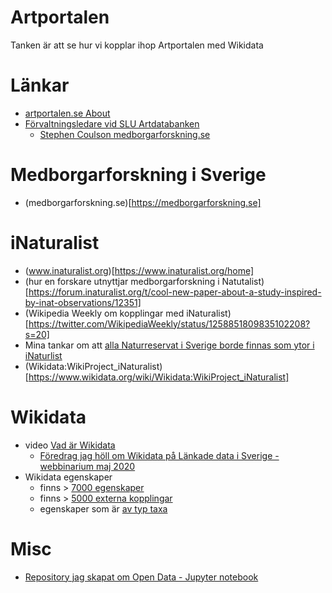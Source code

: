 # Artportalen
Tanken är att se hur vi kopplar ihop Artportalen med Wikidata

# Länkar
* [artportalen.se About](https://artportalen.se/Home/About)
* [Förvaltningsledare vid SLU Artdatabanken](https://www.slu.se/installningar/personsok/?firstName=&lastName=Coulson&telephoneNumber=&email=&ou=&profile=&location=)
  * [Stephen Coulson medborgarforskning.se](https://medborgarforskning.se/2018/02/stephen-coulson/)
# Medborgarforskning i Sverige
* (medborgarforskning.se)[https://medborgarforskning.se]
# iNaturalist
* (www.inaturalist.org)[https://www.inaturalist.org/home]
* (hur en forskare utnyttjar medborgarforskning i Natutalist)[https://forum.inaturalist.org/t/cool-new-paper-about-a-study-inspired-by-inat-observations/12351]
* (Wikipedia Weekly om kopplingar med iNaturalist)[https://twitter.com/WikipediaWeekly/status/1258851809835102208?s=20]
* Mina tankar om att [alla Naturreservat i Sverige borde finnas som ytor i iNaturlist](https://forum.inaturalist.org/t/creating-inaturalist-places-and-linking-to-wikidata-using-geojson/12220)
* (Wikidata:WikiProject_iNaturalist)[https://www.wikidata.org/wiki/Wikidata:WikiProject_iNaturalist]
# Wikidata
* video [Vad är Wikidata](https://www.youtube.com/watch?v=m_9_23jXPoE)
  * [Föredrag jag höll om Wikidata på Länkade data i Sverige - webbinarium maj 2020](https://youtu.be/8u0orZtJWYY?t=3794)
* Wikidata egenskaper 
  * finns > [7000 egenskaper](http://w.wiki/DYS) 
  * finns > [5000 externa kopplingar](https://w.wiki/DYQ)
  * egenskaper som är [av typ taxa](https://w.wiki/Qz5)
# Misc
* [Repository jag skapat om Open Data - Jupyter notebook](https://github.com/salgo60/Wikidata-2020---Linked-data-Sweden)
